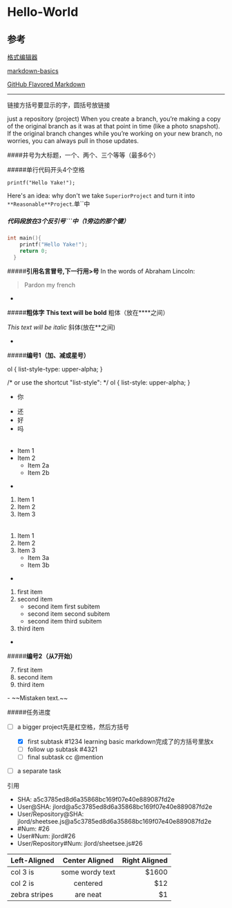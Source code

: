 Hello-World 
===========
参考
------------
[格式编辑器](https://www.zybuluo.com/mdeditor)

[markdown-basics](https://help.github.com/articles/markdown-basics)

[GitHub Flavored Markdown](https://help.github.com/articles/github-flavored-markdown)

---------
链接[]()方括号要显示的字，圆括号放链接

just a repository (project)
When you create a branch, you’re making a copy of the original branch as it was at that point in time (like a photo snapshot). If the original branch changes while you’re working on your new branch, no worries, you can always pull in those updates.

####井号为大标题，一个、两个、三个等等（最多6个）


#####单行代码开头4个空格

    printf("Hello Yake!");
   
Here's an idea: why don't we take `SuperiorProject` and turn it into `**Reasonable**Project`.单``中
 
##### 代码段放在3个反引号```中（1旁边的那个键）
```c 
int main(){
    printf("Hello Yake!");
    return 0;
  }
```


    
#####**引用名言冒号,下一行用>号**
In the words of Abraham Lincoln:
> Pardon my french

-
#####**粗体字**
**This text will be bold** 粗体（放在****之间）

*This text will be italic* 斜体(放在**之间)

-
#####**编号1（加、减或星号）**

ol { list-style-type: upper-alpha; }

/* or use the shortcut "list-style": */
ol { list-style: upper-alpha; }

* 你
+ 还
+ 好
+ 吗

######
* Item 1
* Item 2
  * Item 2a
  * Item 2b

-
1. Item 1
2. Item 2
3. Item 3

######
1. Item 1
2. Item 2
3. Item 3
   * Item 3a
   * Item 3b

-

<ol>
  <li>first item</li:A>
  <li>second item      <!-- Look, the closing </li> tag is not placed here! -->
    <ul>
      <li>second item first subitem</li>
      <li>second item second subitem</li>
      <li>second item third subitem</li>
    </ul>
  </li>                <!-- Here is the closing </li> tag -->
  <li>third item</li>
</ol>

-
#####**编号2（从7开始）**
<ol start="7">
  <li>first item</li>
  <li>second item</li>
  <lI>third item</li>
</ol>
-
~~Mistaken text.~~



#####任务进度    
- [ ] a bigger project先是杠空格，然后方括号
  - [x] first subtask #1234 learning basic markdown完成了的方括号里放x
  - [ ] follow up subtask #4321
  - [ ] final subtask cc @mention
- [ ] a separate task



引用
* SHA: a5c3785ed8d6a35868bc169f07e40e889087fd2e
* User@SHA: jlord@a5c3785ed8d6a35868bc169f07e40e889087fd2e
* User/Repository@SHA: jlord/sheetsee.js@a5c3785ed8d6a35868bc169f07e40e889087fd2e
* #Num: #26
* User#Num: jlord#26
* User/Repository#Num: jlord/sheetsee.js#26 



| Left-Aligned  | Center Aligned  | Right Aligned |
| :------------ |:---------------:| -----:|
| col 3 is      | some wordy text | $1600 |
| col 2 is      | centered        |   $12 |
| zebra stripes | are neat        |    $1 |

